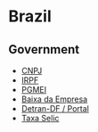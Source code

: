# Brazil

<!--
https://bcb.gov.br/estabilidadefinanceira/sistema-valores-a-receber/
-->

## Government

- [CNPJ](http://servicos.receita.fazenda.gov.br/Servicos/cnpjreva/Cnpjreva_Solicitacao.asp?cnpj=)
- [IRPF](/irpf.md)
- [PGMEI](http://www8.receita.fazenda.gov.br/SimplesNacional/Aplicacoes/ATSPO/pgmei.app/Identificacao)
- [Baixa da Empresa](https://gov.br/empresas-e-negocios/pt-br/empreendedor/servicos-para-mei/baixa-de-mei)
- [Detran-DF / Portal](https://portal.detran.df.gov.br/)
- [Taxa Selic](https://bcb.gov.br/controleinflacao/taxaselic)

<!--
https://www.youtube.com/watch?v=8Kgo-PykDhk
https://www.youtube.com/watch?v=KOKS_apCwzA
https://www.youtube.com/watch?v=Nk1LG5Fi9Uk
-->

